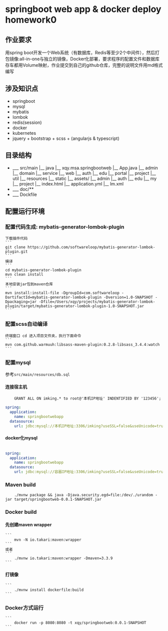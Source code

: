 # springboot web app & docker deploy homework0

## 作业要求
  用spring boot开发一个Web系统（有数据库，Redis等至少2个中间件），然后打包镜像:all-in-one与独立的镜像，Docker化部署，要求程序的配置文件和数据库存车都用Volume映射，作业提交到自己的github仓库，完整的说明文件用md格式编写

## 涉及知识点
 * springboot
 * mysql
 * mybatis
 * lombok
 * redis(session)
 * docker
 * kubernetes
 * jquery + bootstrap + scss + (angularjs & typescript)

## 目录结构
 * ___ src/main
   |__ java
     |__ xqy.msa.springbootweb
       |__ App.java
       |__ admin
          |__ domain
          |__ service
          |__ web
       |__ auth
       |__ edu
       |__ portal
       |__ project
       |__ util
   |__ resources
     |__ static
        |__ assets/
        |__ admin
        |__ auth
        |__ edu
        |__ my
        |__ project
        |__ index.html
     |__ application.yml
     |__ lm.xml
 * ___ doc/**
 * ___ Dockfile

## 配置运行环境
### 配置代码生成: mybatis-generator-lombok-plugin
    下载插件代码
    ```
    git clone https://github.com/softwareloop/mybatis-generator-lombok-plugin.git
    ```
    编译
    ```
    cd mybatis-generator-lombok-plugin
    mvn clean install
    ```
    本地安装jar包到maven仓库
    ```
    mvn install:install-file -DgroupId=com.softwareloop -DartifactId=mybatis-generator-lombok-plugin -Dversion=1.0-SNAPSHOT -Dpackaging=jar -Dfile=/Users/xqy/projects/mybatis-generator-lombok-plugin/target/mybatis-generator-lombok-plugin-1.0-SNAPSHOT.jar
    ```

### 配置scss自动编译
    终端窗口 cd 进入项目文件夹，执行下面命令
    ```
    mvn com.github.warmuuh:libsass-maven-plugin:0.2.8-libsass_3.4.4:watch
    ```

### 配置mysql
参考`src/main/resources/db.sql`


#### 连接宿主机
```
    GRANT ALL ON imking.* to root@'本机IP地址' INDENTIFIED BY '123456';
```
```application.yml
spring:
  application:
    name: springbootwebapp
  datasource:
    url: jdbc:mysql://本机IP地址:3306/imking?useSSL=false&useUnicode=true&characterEncoding=UTF8
```

#### docker化mysql
```

```
```application.yml
spring:
  application:
    name: springbootwebapp
  datasource:
    url: jdbc:mysql://容器IP地址:3306/imking?useSSL=false&useUnicode=true&characterEncoding=UTF8
```


### Maven build
```
    ./mvnw package && java -Djava.security.egd=file:/dev/./urandom -jar target/springbootweb-0.0.1-SNAPSHOT.jar
```

### Docker build
#### 先创建maven wrapper
    ```
        mvn -N io.takari:maven:wrapper
    ```
    或者
    ```
        ./mvnw io.takari:maven:wrapper -Dmaven=3.3.9
    ```
#### 打镜像
    ```
        ./mvnw install dockerfile:build
    ```
### Docker方式运行
    ```
        docker run -p 8080:8080 -t xqy/springbootweb:0.0.1-SNAPSHOT
    ```
